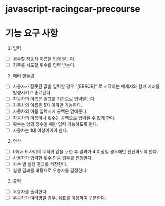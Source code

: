 # javascript-racingcar-precourse

# 기능 요구 사항

1. 입력

- [ ] 경주할 자동차 이름을 입력 받는다.
- [ ] 경주를 시도할 횟수를 입력 받는다.

2. 에러 핸들링
- [ ] 사용자가 잘못된 값을 입력할 경우 "[ERROR]" 로 시작하는 메세지와 함께 에러를 발생시키고 종료된다.
- [ ] 자동차의 이름은 쉼표를 기준으로 입력받는다.
- [ ] 자동차의 이름은 5자 이하만 가능하다.
- [ ] 자동차의 이름 입력시에 공백은 없애준다.
- [ ] 자동차의 이름이나 횟수는 공백으로 입력될 수 없게 한다.
- [ ] 횟수는 양의 정수일 때만 입력 가능하도록 한다.
- [ ] 자동차는 1대 이상이어야 한다.

2. 연산

- [ ] 0에서 9 사이의 무작위 값을 구한 후 결과가 4 이상일 경우에만 전진하도록 한다.
- [ ] 사용자가 입력한 횟수 만큼 경주를 진행한다.
- [ ] 차수 별 실행 결과를 저장한다.
- [ ] 실행 결과를 바탕으로 우승자를 결정한다.

3. 출력

- [ ] 우승자를 출력한다.
- [ ] 우승자가 여려명일 경우, 쉼표를 이용하여 구분한다.